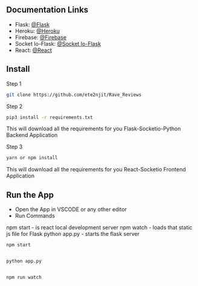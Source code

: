 ## Documentation Links
* Flask: [@Flask](https://flask.palletsprojects.com/en/1.1.x/api/)
* Heroku: [@Heroku](https://devcenter.heroku.com/categories/reference)
* Firebase: [@Firebase](https://firebase.google.com/?gclid=Cj0KCQiA5bz-BRD-ARIsABjT4njI9dq7z4jlUh2PmOfhRvgbUAg34I1UE9ioHimnHi-azTR8xpbGGkUaAk86EALw_wcB)
* Socket Io-Flask: [@Socket Io-Flask](https://flask-socketio.readthedocs.io/en/latest/)
* React: [@React](https://reactjs.org/docs/getting-started.html)

## Install
Step 1
```sh
git clone https://github.com/ete2njit/Rave_Reviews
```
Step 2
```sh
pip3 install -r requirements.txt
```
This will download all the requirements for you Flask-Socketio-Python Backend Application

Step 3
```sh
yarn or npm install
```
This will download all the requirements for you React-Socketio Frontend Application



## Run the App
- Open the App in VSCODE or any other editor
- Run Commands

npm start - is react local development server 
npm  watch - loads that static js file for Flask 
python app.py - starts the flask server 
```sh
npm start


python app.py 


npm run watch 

```
```sh
